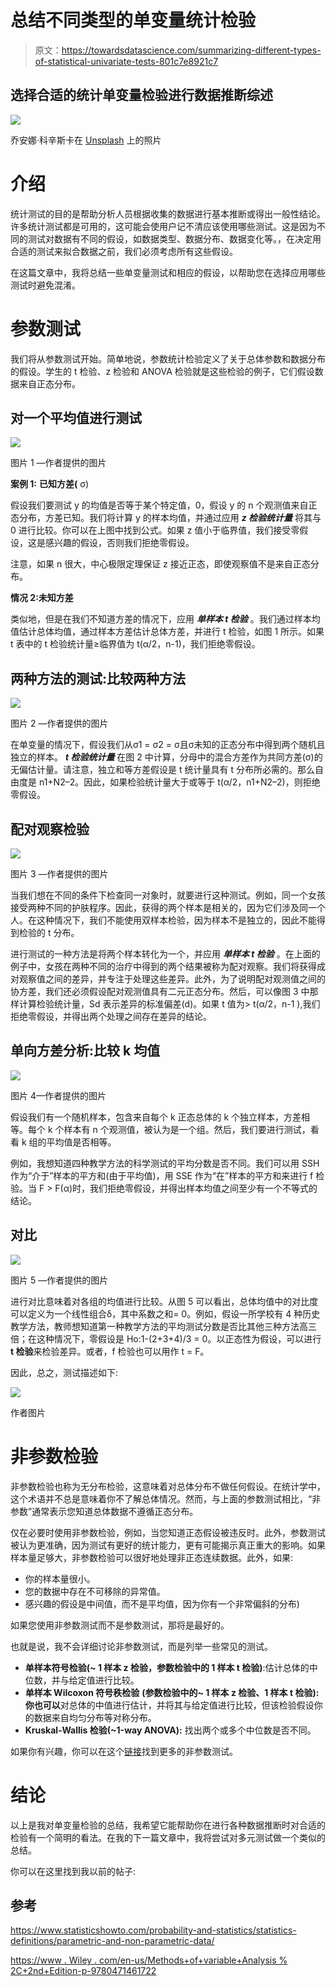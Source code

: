 # 总结不同类型的单变量统计检验

> 原文：<https://towardsdatascience.com/summarizing-different-types-of-statistical-univariate-tests-801c7e8921c7>

## 选择合适的统计单变量检验进行数据推断综述

![](img/ec6a238c435194f72a97cea583a04c6d.png)

乔安娜·科辛斯卡在 [Unsplash](https://unsplash.com?utm_source=medium&utm_medium=referral) 上的照片

# 介绍

统计测试的目的是帮助分析人员根据收集的数据进行基本推断或得出一般性结论。许多统计测试都是可用的，这可能会使用户记不清应该使用哪些测试。这是因为不同的测试对数据有不同的假设，如数据类型、数据分布、数据变化等。，在决定用合适的测试来拟合数据之前，我们必须考虑所有这些假设。

在这篇文章中，我将总结一些单变量测试和相应的假设，以帮助您在选择应用哪些测试时避免混淆。

# 参数测试

我们将从参数测试开始。简单地说，参数统计检验定义了关于总体参数和数据分布的假设。学生的 t 检验、z 检验和 ANOVA 检验就是这些检验的例子，它们假设数据来自正态分布。

## 对一个平均值进行测试

![](img/df86eeba95336f6bffc856aa164f312e.png)

图片 1 —作者提供的图片

**案例 1:** **已知方差(** σ)

假设我们要测试 y 的均值是否等于某个特定值，0，假设 y 的 n 个观测值来自正态分布，方差已知。我们将计算 y 的样本均值，并通过应用 ***z 检验统计量*** 将其与 0 进行比较。你可以在上图中找到公式。如果 z 值小于临界值，我们接受零假设，这是感兴趣的假设，否则我们拒绝零假设。

注意，如果 n 很大，中心极限定理保证 z 接近正态，即使观察值不是来自正态分布。

**情况 2:未知方差**

类似地，但是在我们不知道方差的情况下，应用 ***单样本 t 检验*** 。我们通过样本均值估计总体均值，通过样本方差估计总体方差，并进行 t 检验，如图 1 所示。如果 t 表中的 t 检验统计量≥临界值为 t(α/2，n-1)，我们拒绝零假设。

## 两种方法的测试:比较两种方法

![](img/925e2c99e3ff838dd77bb05e549d1e79.png)

图片 2 —作者提供的图片

在单变量的情况下，假设我们从σ1 = σ2 = σ且σ未知的正态分布中得到两个随机且独立的样本。 ***t 检验统计量*** 在图 2 中计算，分母中的混合方差作为共同方差(σ)的无偏估计量。请注意，独立和等方差假设是 t 统计量具有 t 分布所必需的。那么自由度是 n1+N2–2。因此，如果检验统计量大于或等于 t(α/2，n1+N2–2)，则拒绝零假设。

## 配对观察检验

![](img/7fbc64cb5f4db510c9b43dc188ec0ee6.png)

图片 3 —作者提供的图片

当我们想在不同的条件下检查同一对象时，就要进行这种测试。例如，同一个女孩接受两种不同的护肤程序。因此，获得的两个样本是相关的，因为它们涉及同一个人。在这种情况下，我们不能使用双样本检验，因为样本不是独立的，因此不能得到检验的 t 分布。

进行测试的一种方法是将两个样本转化为一个，并应用 ***单样本 t 检验*** 。在上面的例子中，女孩在两种不同的治疗中得到的两个结果被称为配对观察。我们将获得成对观察值之间的差异，并专注于处理这些差异。此外，为了说明配对观测值之间的协方差，我们还必须假设配对观测值具有二元正态分布。然后，可以像图 3 中那样计算检验统计量，Sd 表示差异的标准偏差(d)。如果 t 值为> t(α/2，n-1 ),我们拒绝零假设，并得出两个处理之间存在差异的结论。

## 单向方差分析:比较 k 均值

![](img/d04fd83f6781e614a1811040c8a6077e.png)

图片 4—作者提供的图片

假设我们有一个随机样本，包含来自每个 k 正态总体的 k 个独立样本，方差相等。每个 k 个样本有 n 个观测值，被认为是一个组。然后，我们要进行测试，看看 k 组的平均值是否相等。

例如，我想知道四种教学方法的科学测试的平均分数是否不同。我们可以用 SSH 作为“介于”样本的平方和(由于平均值)，用 SSE 作为“在”样本的平方和来进行 f 检验。当 F > F(α)时，我们拒绝零假设，并得出样本均值之间至少有一个不等式的结论。

## **对比**

![](img/69a78f227b9de3c008a604c53d84eb08.png)

图片 5 —作者提供的图片

进行对比意味着对各组的均值进行比较。从图 5 可以看出，总体均值中的对比度可以定义为一个线性组合δ，其中系数之和= 0。例如，假设一所学校有 4 种历史教学方法，教师想知道第一种教学方法的平均测试分数是否比其他三种方法高三倍；在这种情况下，零假设是 Ho:1-(2+3+4)/3 = 0。以正态性为假设，可以进行 **t 检验**来检验差异。或者，f 检验也可以用作 t = F。

因此，总之，测试描述如下:

![](img/939c6f78ba9b9d0041a3d57e2ac6a419.png)

作者图片

# 非参数检验

非参数检验也称为无分布检验，这意味着对总体分布不做任何假设。在统计学中，这个术语并不总是意味着你不了解总体情况。然而，与上面的参数测试相比，“非参数”通常表示您知道总体数据不遵循正态分布。

仅在必要时使用非参数检验，例如，当您知道正态假设被违反时。此外，参数测试被认为更准确，因为测试有更好的统计能力，更有可能揭示真正重大的影响。如果样本量足够大，非参数检验可以很好地处理非正态连续数据。此外，如果:

*   你的样本量很小。
*   您的数据中存在不可移除的异常值。
*   感兴趣的假设是中间值，而不是平均值，因为你有一个非常偏斜的分布)

如果您使用非参数测试而不是参数测试，那将是最好的。

也就是说，我不会详细讨论非参数测试，而是列举一些常见的测试。

*   **单样本符号检验(~ 1 样本 z 检验，参数检验中的 1 样本 t 检验)**:估计总体的中位数，并与给定值进行比较。
*   **单样本 Wilcoxon 符号秩检验** **(参数检验中的~ 1 样本 z 检验、1 样本 t 检验):你也可以**对总体的中值进行估计，并将其与给定值进行比较，但该检验假设你的数据来自均匀分布等对称分布。
*   **Kruskal-Wallis 检验(~1-way ANOVA):** 找出两个或多个中位数是否不同。

如果你有兴趣，你可以在这个[链接](https://www.statisticshowto.com/probability-and-statistics/statistics-definitions/parametric-and-non-parametric-data/)找到更多的非参数测试。

# **结论**

以上是我对单变量检验的总结，我希望它能帮助你在进行各种数据推断时对合适的检验有一个简明的看法。在我的下一篇文章中，我将尝试对多元测试做一个类似的总结。

你可以在这里找到我以前的帖子:

</binominal-distribution-what-analysts-should-have-known-95e6a0b56129>  </simple-explanations-of-basic-statistics-concepts-part-1-bba66a1761d7>  

## **参考**

<https://www.statisticshowto.com/probability-and-statistics/statistics-definitions/parametric-and-non-parametric-data/>  

[https://www . Wiley . com/en-us/Methods+of+variable+Analysis % 2C+2nd+Edition-p-9780471461722](https://www.wiley.com/en-us/Methods+of+Multivariate+Analysis%2C+2nd+Edition-p-9780471461722)